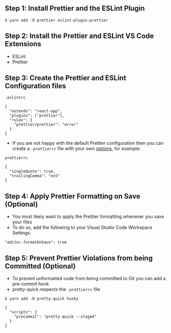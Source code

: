 ## Step 1: Install Prettier and the ESLint Plugin

```
$ yarn add -D prettier eslint-plugin-prettier
```

## Step 2: Install the Prettier and ESLint VS Code Extensions
* ESLint
* Prettier

## Step 3: Create the Prettier and ESLint Configuration files

`.eslintrc`

```
{
  "extends": "react-app",
  "plugins": ["prettier"],
  "rules": {
    "prettier/prettier": "error"
  }
}
```

* If you are not happy with the default Prettier configuration then you can create a `.prettierrc` file with your own [options](https://prettier.io/docs/en/options.html), for example:

`prettierrc`

```
{
  "singleQuote": true,
  "trailingComma": "es5"
}
```

## Step 4: Apply Prettier Formatting on Save (Optional)
* You most likely want to apply the Prettier formatting whenever you save your files
* To do so, add the following to your Visual Studio Code Workspace Settings:

`"editor.formatOnSave": true`

## Step 5: Prevent Prettier Violations from being Committed (Optional)
* To prevent unformatted code from being committed to Git you can add a pre-commit hook
* pretty-quick respects the `.prettierrc` file

`$ yarn add -D pretty-quick husky`

```
{
  "scripts": {
    "precommit": "pretty-quick --staged"
  }
}
```
